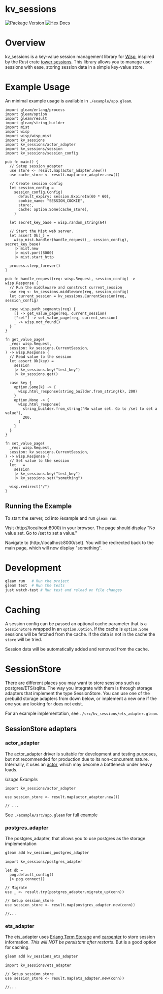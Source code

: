 # kv_sessions

[![Package Version](https://img.shields.io/hexpm/v/kv_sessions)](https://hex.pm/packages/kv_sessions)
[![Hex Docs](https://img.shields.io/badge/hex-docs-ffaff3)](https://hexdocs.pm/kv_sessions/)


# Overview
kv_sessions is a key-value session management library for [Wisp](https://gleam-wisp.github.io/wisp/), inspired by the Rust crate [tower sessions](https://docs.rs/tower-sessions/latest/tower_sessions/#). This library allows you to manage user sessions with ease, storing session data in a simple key-value store. 

# Example Usage
An minimal example usage is available in `./example/app.gleam`.

```gleam
import gleam/erlang/process
import gleam/option
import gleam/result
import gleam/string_builder
import mist
import wisp
import wisp/wisp_mist
import kv_sessions
import kv_sessions/actor_adapter
import kv_sessions/session
import kv_sessions/session_config

pub fn main() {
  // Setup session_adapter
  use store <- result.map(actor_adapter.new())
  use cache_store <- result.map(actor_adapter.new())

  // Create session config
  let session_config =
    session_config.Config(
      default_expiry: session.ExpireIn(60 * 60),
      cookie_name: "SESSION_COOKIE",
      store:,
      cache: option.Some(cache_store),
    )

  let secret_key_base = wisp.random_string(64)

  // Start the Mist web server.
  let assert Ok(_) =
    wisp_mist.handler(handle_request(_, session_config), secret_key_base)
    |> mist.new
    |> mist.port(8000)
    |> mist.start_http

  process.sleep_forever()
}

pub fn handle_request(req: wisp.Request, session_config) -> wisp.Response {
  // Run the middleware and construct current_session
  use req <- kv_sessions.middleware(req, session_config)
  let current_session = kv_sessions.CurrentSession(req, session_config)

  case wisp.path_segments(req) {
    [] -> get_value_page(req, current_session)
    ["set"] -> set_value_page(req, current_session)
    _ -> wisp.not_found()
  }
}

fn get_value_page(
  _req: wisp.Request,
  session: kv_sessions.CurrentSession,
) -> wisp.Response {
  // Read value to the session
  let assert Ok(key) =
    session
    |> kv_sessions.key("test_key")
    |> kv_sessions.get()

  case key {
    option.Some(k) -> {
      wisp.html_response(string_builder.from_string(k), 200)
    }
    option.None -> {
      wisp.html_response(
        string_builder.from_string("No value set. Go to /set to set a value"),
        200,
      )
    }
  }
}

fn set_value_page(
  _req: wisp.Request,
  session: kv_sessions.CurrentSession,
) -> wisp.Response {
  // Set value to the session
  let _ =
    session
    |> kv_sessions.key("test_key")
    |> kv_sessions.set("something")

  wisp.redirect("/")
}
```

## Running the Example

To start the server, cd into /example and run `gleam run`.

Visit (http://localhost:8000) in your browser. The page should display "No value set. Go to /set to set a value."


Navigate to (http://localhost:8000/set). You will be redirected back to the main page, which will now display "something".

# Development

```sh
gleam run   # Run the project
gleam test  # Run the tests
just watch-test # Run test and reload on file changes
```

# Caching

A session config can be passed an optional cache parameter that is a `SessionStore`
wrapped in an `option.Option`. If the cache is `option.Some` sessions will be 
fetched from the cache. If the data is not in the cache the `store` will be 
tried.

Session data will be automatically added and removed from the cache.

# SessionStore 
There are different places you may want to store sessions such as 
postgres/ETS/sqlite. The way you integrate with them is through storage adapters 
that implement the type SessionStore. You can use one of the prebuild storage 
adapters from down below, or implement a new one if the one you
are looking for does not exist.

For an example implementation, see `./src/kv_sessions/ets_adapter.gleam`.

## SessionStore adapters

### actor_adapter
The actor_adapter driver is suitable for development and testing purposes, 
but not recommended for production due to its non-concurrent nature. 
Internally, it uses an [actor](https://hexdocs.pm/gleam_otp/gleam/otp/actor.html), 
which may become a bottleneck under heavy loads.

*Usage Example:*

```gleam
import kv_sessions/actor_adapter

use session_store <- result.map(actor_adapter.new())

// ...
```
See `./example/src/app.gleam` for full example

### postgres_adapter
The postgres_adapter, that allows you to use postgres as 
the storage implementation

```sh
gleam add kv_sessions_postgres_adapter
```

```gleam
import kv_sessions/postgres_adapter

let db = 
  pog.default_config()
  |> pog.connect()

// Migrate
use _ <- result.try(postgres_adapter.migrate_up(conn))

// Setup session_store
use session_store <- result.map(postgres_adapter.new(conn))

//...
```


### ets_adapter

The ets_adapter uses [Erlang Term Storage](https://www.erlang.org/doc/apps/stdlib/ets.html) 
and [carpenter](https://hexdocs.pm/carpenter/) to store session information.
*This will NOT be persistant after restarts*. But is a good option for caching.

```sh
gleam add kv_sessions_ets_adapter
```

```gleam
import kv_sessions/ets_adapter

// Setup session_store
use session_store <- result.map(ets_adapter.new(conn))

//...
```
